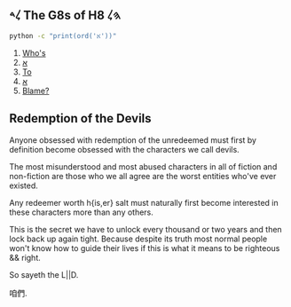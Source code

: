 ## 𐤋𐤃 The G8s of H8 𐤄𐤋

```sh
python -c "print(ord('א'))"
```

1. [Who's](https://www.unicode.org/consortium/consort.html)
2. [א](https://www.compart.com/en/unicode/U+2135)
3. [To](https://home.unicode.org/)
4. [א](https://en.wiktionary.org/wiki/%E2%84%B5#:~:text=Unicode%20has%20two%20code%20points,right%20direction%20of%20that%20text)
5. [Blame?](https://www.adl.org/resources/hate-symbol/1488)

## Redemption of the Devils

Anyone obsessed with redemption of the unredeemed must first by definition become obsessed with the characters we call devils.

The most misunderstood and most abused characters in all of fiction and non-fiction are those who we all agree are the worst entities who've ever existed.

Any redeemer worth h{is,er} salt must naturally first become interested in these characters more than any others.

This is the secret we have to unlock every thousand or two years and then lock back up again tight. Because despite its truth most normal people won't know how to guide their lives if this is what it means to be righteous && right.

So sayeth the L||D.

咱們.